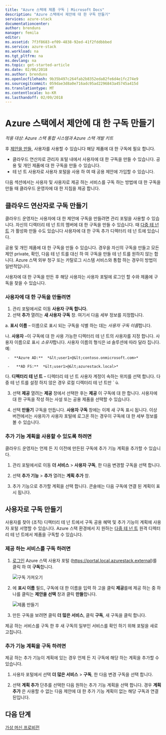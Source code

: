 ```yaml
---
title: "Azure 스택에 제품 구독 | Microsoft Docs"
description: "Azure 스택에서 제안에 대 한 구독 만들기"
services: azure-stack
documentationcenter: 
author: brenduns
manager: femila
editor: 
ms.assetid: 7f3f8683-ef09-4838-92ed-41f2fddbbbed
ms.service: azure-stack
ms.workload: na
ms.tgt_pltfrm: na
ms.devlang: na
ms.topic: get-started-article
ms.date: 02/06/2018
ms.author: brenduns
ms.openlocfilehash: 9b35b497c264fab2b8352eda82fe6d4e1fc274e9
ms.sourcegitcommit: 059dae3d8a0e716adc95ad2296843a45745a415d
ms.translationtype: MT
ms.contentlocale: ko-KR
ms.lasthandoff: 02/09/2018
---
```

# <a name="create-subscriptions-to-offers-in-azure-stack"></a>Azure 스택에서 제안에 대 한 구독 만들기

*적용 대상: Azure 스택 통합 시스템과 Azure 스택 개발 키트*

후 [제안을 만들](azure-stack-create-offer.md), 사용자를 사용할 수 있습니다 해당 제품에 대 한 구독에 필요 합니다.   
- 클라우드 연산자로 관리자 포털 내에서 사용자에 대 한 구독을 만들 수 있습니다.  공용 및 개인 제품에 대 한 구독을 만들 수 있습니다.
- 테 넌 트 사용자로 사용자 포털을 사용 하 여 때 공용 제안에 가입할 수 있습니다.  

다음 섹션에서는 사용자 및 사용자로 제공 하는 서비스를 구독 하는 방법에 대 한 구독을 만들 때 클라우드 운영자에 대 한 지침을 제공 합니다.

## <a name="create-a-subscription-as-a-cloud-operator"></a>클라우드 연산자로 구독 만들기
클라우드 운영자는 사용자에 대 한 제안에 구독을 만들려면 관리 포털을 사용할 수 있습니다.  자신의 디렉터리 테 넌 트의 멤버에 대 한 구독을 만들 수 있습니다.  때 [다중 테 넌 트](azure-stack-enable-multitenancy.md) 가 활성화 만들 수도 있습니다 사용자에 대 한 구독 추가 디렉터리 테 넌 트에 있습니다.

공용 및 개인 제품에 대 한 구독을 만들 수 있습니다.  경우을 자신의 구독을 만들고 모든 제안 private, 확인, 다음 테 넌 트를 대신 하 여 구독을 만들 테 넌 트를 원하지 않는 합니다. Azure 스택 외부 청구 또는 카탈로그 시스템 서비스와 통합 하는 경우이 방법이 일반적입니다.

사용자에 대 한 구독을 만든 후 해당 사용자는 사용자 포털에 로그인 할 수와 제품에 구독을 찾을 수 있습니다.  

### <a name="to-create-the-subscription-for-a-user"></a>사용자에 대 한 구독을 만들려면
1.  관리 포털에서로 이동 **사용자 구독 합니다.**
2.  선택 **추가** 열려는 **새 사용자 구독** 창. 여기서 다음 세부 정보를 지정합니다.  

  a. **표시 이름** – 이름으로 표시 되는 구독을 식별 하는 데는 *사용자 구독 이름*합니다.

  나. **사용자** –이 구독에 대 한 사용 가능한 디렉터리 테 넌 트의 사용자를 지정 합니다. 사용자 이름으로 표시 *소유자*합니다.  사용자 이름의 형식은 id 솔루션에 따라 달라 집니다. 예:    

     -  **Azure AD:**  *&lt;user1>@&lt;contoso.onmicrosoft.com>*

     -   **AD FS:**  *&lt;user1>@&lt;azurestack.local>*     

  다.    **디렉터리 테 넌 트** – 디렉터리 테 넌 트 사용자 계정이 속하는 위치를 선택 합니다. 다중 테 넌 트를 설정 하지 않은 경우 로컬 디렉터리 테 넌 트만 ´ ù.

3.  선택 **제공** 열려는 **제공** 창에서 선택한 후는 **제공** 이 구독에 대 한 합니다. 사용자에 대 한 구독을 작성 하는 사설 또는 공용 제품을 선택할 수 있습니다.

4.  선택 **만들기** 구독을 만듭니다. **사용자 구독** 창에는 이제 새 구독 표시 됩니다.  이상 버전에서는 사용자가 사용자 포털에 로그온 하는 경우이 구독에 대 한 세부 정보를 볼 수 있습니다.

### <a name="to-make-an-add-on-plan-available"></a>추가 기능 계획을 사용할 수 있도록 하려면  
클라우드 운영자는 언제 든 지 이전에 만든된 구독에 추가 기능 계획을 추가할 수 있습니다.   
1.  관리 포털에서로 이동 **더 서비스** > **사용자 구독**, 한 다음 변경할 구독을 선택 합니다.   

2.  선택 **추가 기능** > **추가** 열려는 **계획 추가** 창.  

3.  추가 기능으로 추가할 계획을 선택 합니다.  콘솔에는 다음 구독에 연결 된 계획이 표시 됩니다.




## <a name="create-a-subscription-as-a-user"></a>사용자로 구독 만들기
사용자를 찾아 (조직) 디렉터리 테 넌 트에서 구독 공용 혜택 및 추가 기능이 계획에 사용자 포털 서명할 수 있습니다. Azure 스택 환경에서 지 원하는 [다중 테 넌 트](azure-stack-enable-multitenancy.md) 원격 디렉터리 테 넌 트에서 제품을 구독할 수 있습니다.

### <a name="to-subscribe-to-an-offer"></a>제공 하는 서비스를 구독 하려면
1. [로그인](azure-stack-connect-azure-stack.md) Azure 스택 사용자 포털 (https://portal.local.azurestack.external)를 클릭 하 여 **구독**합니다.

   ![구독 가져오기](media/azure-stack-subscribe-plan-provision-vm/image01.png)
2. 에 **표시 이름** 필드, 구독에 대 한 이름을 입력 하 고을 클릭 **제공**를에 제공 하는 중 하나를 클릭는 **제안을 선택** 창과 클릭  **만들**합니다.

   ![제품 만들기](media/azure-stack-subscribe-plan-provision-vm/image02.png)
3. 만든 구독을 보려면 클릭 **더 많은 서비스**, 클릭 **구독**, 새 구독을 클릭 합니다.  

제공 하는 서비스를 구독 한 후 새 구독의 일부인 서비스를 확인 하기 위해 포털을 새로 고칩니다.

### <a name="to-subscribe-to-an-add-on-plan"></a>추가 기능 계획을 구독 하려면
제공 하는 추가 기능이 계획에 있는 경우 언제 든 지 구독에 해당 하는 계획을 추가할 수 있습니다.  

1. 사용자 포털에서 선택 **더 많은 서비스** > **구독**, 한 다음 변경 구독을 선택 합니다.

2. 선택 **계획 추가** 단추를 선택한 다음 원하는 추가 기능 계획을 선택 합니다. 경우 **계획 추가** 은 사용할 수 없는 다음 제안에 대 한 추가 기능 계획이 없는 해당 구독과 연결 된입니다.



## <a name="next-steps"></a>다음 단계
[가상 머신 프로비전](azure-stack-provision-vm.md)
